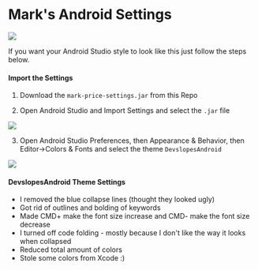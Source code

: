# Mark's Android Settings

![](http://i.imgur.com/ctkCKzu.png?1)

If you want your Android Studio style to look like this just follow the steps below.

#### Import the Settings

1)  Download the `mark-price-settings.jar` from this Repo

2)  Open Android Studio and Import Settings and select the `.jar` file

![](http://i.imgur.com/Aychxkn.png)


3)  Open Android Studio Preferences, then Appearance & Behavior, then Editor->Colors & Fonts and select the theme `DevslopesAndroid`

![](http://i.imgur.com/PrWduJe.png)


#### DevslopesAndroid Theme Settings

*  I removed the blue collapse lines (thought they looked ugly)
*  Got rid of outlines and bolding of keywords
*  Made CMD+ make the font size increase and CMD- make the font size decrease
*  I turned off code folding - mostly because I don't like the way it looks when collapsed
*  Reduced total amount of colors
*  Stole some colors from Xcode :)
